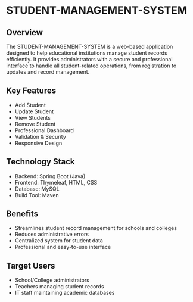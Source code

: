 # STUDENT-MANAGEMENT-SYSTEM

## Overview
The STUDENT-MANAGEMENT-SYSTEM is a web-based application designed to help educational institutions manage student records efficiently. It provides administrators with a secure and professional interface to handle all student-related operations, from registration to updates and record management.

## Key Features
- Add Student
- Update Student
- View Students
- Remove Student
- Professional Dashboard
- Validation & Security
- Responsive Design

## Technology Stack
- Backend: Spring Boot (Java)
- Frontend: Thymeleaf, HTML, CSS
- Database: MySQL
- Build Tool: Maven

## Benefits
- Streamlines student record management for schools and colleges
- Reduces administrative errors
- Centralized system for student data
- Professional and easy-to-use interface

## Target Users
- School/College administrators
- Teachers managing student records
- IT staff maintaining academic databases
